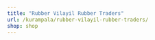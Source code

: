 ```yaml
---
title: "Rubber Vilayil Rubber Traders"
url: /kurampala/rubber-vilayil-rubber-traders/
shop: shop
---
```

